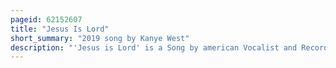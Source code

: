 ```yaml
---
pageid: 62152607
title: "Jesus Is Lord"
short_summary: "2019 song by Kanye West"
description: "'Jesus is Lord' is a Song by american Vocalist and Record Producer Kanye West from his ninth Studio Album, Jesus is King. The Song was produced by West, Angel Lopez, Brian 'Allday' Miller, Federico Vindver, and Timbaland. The Producers wrote it alongside Claude Léveillée, who had a songwriting Credit added due to the Song sampling his Work. A gospel Track, it contains Samples of 'Un Homme Dans La Nuit', performed by Léveillée. Lyrically the Song has west singing a Chorus that sees him echo the Reaction of Men and Women to the last Judgement."
---
```

